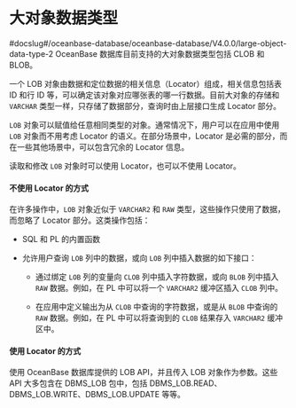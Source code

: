 大对象数据类型 
============================
#docslug#/oceanbase-database/oceanbase-database/V4.0.0/large-object-data-type-2
OceanBase 数据库目前支持的大对象数据类型包括 CLOB 和 BLOB。

一个 LOB 对象由数据和定位数据的相关信息（Locator）组成，相关信息包括表 ID 和行 ID 等，可以确定该对象对应哪张表的哪一行数据。目前大对象的存储和 `VARCHAR` 类型一样，只存储了数据部分，查询时由上层接口生成 Locator 部分。

`LOB` 对象可以赋值给任意相同类型的对象。通常情况下，用户可以在应用中使用 `LOB` 对象而不用考虑 Locator 的语义。在部分场景中，Locator 是必需的部分，而在一些其他场景中，可以包含冗余的 Locator 信息。

读取和修改 `LOB` 对象时可以使用 Locator，也可以不使用 Locator。

#### **不使用 Locator 的方式** 

在许多操作中，`LOB` 对象近似于 `VARCHAR2` 和 `RAW` 类型，这些操作只使用了数据，而忽略了 Locator 部分。这类操作包括：

* SQL 和 PL 的内置函数

  

* 允许用户查询 `LOB` 列中的数据，或向 `LOB` 列中插入数据的如下接口：

  * 通过绑定 `LOB` 列的变量向 `CLOB` 列中插入字符数据，或向 `BLOB` 列中插入 `RAW` 数据。例如，在 PL 中可以将一个 `VARCHAR2` 缓冲区插入 `CLOB` 列中。

    
  
  * 在应用中定义输出为从 `CLOB` 中查询的字符数据，或是从 `BLOB` 中查询的 `RAW` 数据。例如，在 PL 中可以将查询到的 `CLOB` 结果存入 `VARCHAR2` 缓冲区中。

    
  

  




#### **使用 Locator 的方式** 

使用 OceanBase 数据库提供的 LOB API，并且传入 LOB 对象作为参数。这些 API 大多包含在 DBMS_LOB 包中，包括 DBMS_LOB.READ、DBMS_LOB.WRITE、DBMS_LOB.UPDATE 等等。

